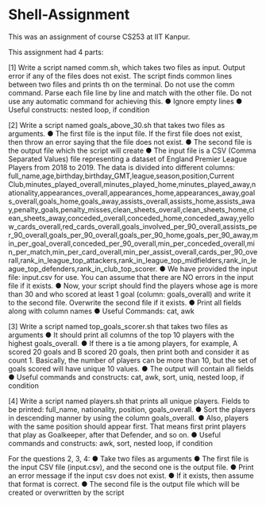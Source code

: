 # Shell-Assignment
This was an assignment of course CS253 at IIT Kanpur.

This assignment had 4 parts:

[1] Write a script named comm.sh, which takes two files as input. Output error if any of the files does not exist. The script finds common lines between two files and prints th on the terminal. Do not use the comm command. Parse each file line by line and match with the other file. Do not use any automatic command for achieving this.
● Ignore empty lines
● Useful constructs: nested loop, if condition


[2] Write a script named goals_above_30.sh that takes two files as arguments.
● The first file is the input file. If the first file does not exist, then throw an error saying
that the file does not exist.
● The second file is the output file which the script will create
● The input file is a CSV (Comma Separated Values) file representing a dataset of England Premier League Players from 2018 to 2019. The data is divided into
different columns:
full_name,age,birthday,birthday_GMT,league,season,position,Current Club,minutes_played_overall,minutes_played_home,minutes_played_away,nationality,appearances_overall,appearances_home,appearances_away,goals_overall,goals_home,goals_away,assists_overall,assists_home,assists_away,penalty_goals,penalty_misses,clean_sheets_overall,clean_sheets_home,clean_sheets_away,conceded_overall,conceded_home,conceded_away,yellow_cards_overall,red_cards_overall,goals_involved_per_90_overall,assists_per_90_overall,goals_per_90_overall,goals_per_90_home,goals_per_90_away,min_per_goal_overall,conceded_per_90_overall,min_per_conceded_overall,min_per_match,min_per_card_overall,min_per_assist_overall,cards_per_90_overall,rank_in_league_top_attackers,rank_in_league_top_midfielders,rank_in_league_top_defenders,rank_in_club_top_scorer.
● We have provided the input file:
input.csv for use. You can assume that there are NO errors in the input file if it exists.
● Now, your script should find the players whose age is more than 30 and who
scored at least 1 goal (column: goals_overall) and write it to the second file.
Overwrite the second file if it exists.
● Print all fields along with column names
● Useful Commands: cat, awk

[3] Write a script named top_goals_scorer.sh that takes two files as arguments
● It should print all columns of the top 10 players with the highest goals_overall.
● If there is a tie among players, for example, A scored 20 goals and B scored 20
goals, then print both and consider it as count 1. Basically, the number of players
can be more than 10, but the set of goals scored will have unique 10 values.
● The output will contain all fields
● Useful commands and constructs: cat, awk, sort, uniq, nested loop, if condition

[4] Write a script named players.sh that prints all unique players. 
Fields to be printed: full_name, nationality, position, goals_overall.
● Sort the players in descending manner by using the column goals_overall.
● Also, players with the same position should appear first. That means first print
players that play as Goalkeeper, after that Defender, and so on.
● Useful commands and constructs: awk, sort, nested loop, if condition

For the questions 2, 3, 4:
● Take two files as arguments
● The first file is the input CSV file (input.csv), and the second one is the output file.
● Print an error message if the input csv does not exist.
● If it exists, then assume that format is correct.
● The second file is the output file which will be created or overwritten by the script
